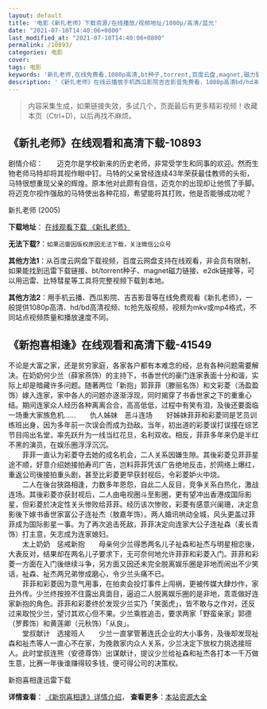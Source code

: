 ```yaml
---
layout: default
title: '电影《新扎老师》下载资源/在线播放/视频地址/1080p/高清/蓝光'
date: "2021-07-10T14:40:06+0800"
last_modified_at: "2021-07-10T14:40:06+0800"
permalink: /10893/
categories: 电影
cover:
tags: 电影
keywords: '新扎老师,在线免费看,1080p高清,bt种子,torrent,百度云盘,magnet,磁力链,迅雷下载资源'
description: '《新扎老师》在线云播放手机西瓜影院吉吉影音免费看，1080p高清bd/hd未删减完整版和tc抢先枪版，mkv/mp4格式，附带bt/torrent种子、magnet/磁力链、百度云盘、网盘资源迅雷下载链接'
---
```


>内容采集生成，如果链接失效，多试几个，页面最后有更多精彩视频！收藏本页（Ctrl+D)，以后再找不麻烦。


## 《新扎老师》在线观看和高清下载-10893

剧情介绍：　　迈克尔是学校新来的历史老师，非常受学生和同事的欢迎。然而生物老师马特却将其视作眼中钉。马特的父亲曾经连续43年荣获最佳教师的头衔，马特很想重现父亲的辉煌。原本他对此颇有自信，迈克尔的出现却让他慌了手脚。将迈克尔视作强敌的马特使出各种花招，希望能将其打败，他是否能够成功呢？


新扎老师 (2005)

**下载地址**： [在线观看下载 《新扎老师》](https://www.btbtdy.me/btdy/dy8096.html) 


**无法下载?**：`如果迅雷因版权原因无法下载，关注微信公众号 `

**其他方法1**：从百度云网盘下载视频，百度云网盘支持在线观看，非会员有限制，如果能找到迅雷下载链接、bt/torrent种子、magnet磁力链接、e2dk链接等，可以用迅雷、比特彗星等工具将完整视频下载到本地。

**其他方法2**：用手机云播、西瓜影院、吉吉影音等在线免费观看《新扎老师》，一般提供1080p高清、hd/bd高清视频、tc抢先版视频，视频为mkv或mp4格式，不同站点视频质量和播放速度不同。


## 《新抱喜相逢》在线观看和高清下载-41549

不论是大富之家，还是贫穷家庭，各家各户都有本难念的经，总有各种问题需要解决。在奶奶何少兰（薛家燕饰）的主持下，书香世代的豪门连家表面十分和谐，实际上却是暗藏许多问题。随著两位「新抱」郭菲菲（滕丽名饰）和文彩菱（汤盈盈饰）嫁入连家，家中各人的问题亦逐渐浮现，同时揭穿了书香世家之下的重重心结。期间连家众人经历各种离离合合，高高低低，过程中有笑有泪，及後还要面临一场重大家族危机&hellip;…　　仇人姊妹　恶斗连场　　好姊妹菲菲和彩菱同是艺员训练班出身，因为多年前一次误会而成为劲敌。当年，初出道的彩菱误打误撞在综艺节目闯出名堂，率先跃升为一线当红花旦，名利双收。相反，菲菲多年来仍是半红不黑的演员，在娱乐圈浮浮沉沉。<br />　　菲菲一直认为彩菱夺去她的成名机会，二人关系因嫌生隙。其後彩菱见菲菲星途不顺，好意介绍她接拍寿司广告，岂料菲菲凭该广告绝地反击，於网络上爆红，重返公司後接拍重头剧，甚至比彩菱更早获封视后，令彩菱妒火中烧。<br />　　二人在後台狭路相逢，力数多年恩怨，自此二人反目，竞争关系白热化，激战连场。其後彩菱亦获封视后，二人由电视圈斗至影圈，更有望冲出香港成国际影星，但彩菱於决定性关头惨败给菲菲。经历该次惨败，彩菱有感意兴阑珊，决定息影後下嫁书香世家富公子连祉杰（敖嘉年饰）。两人婚讯哄动全城，风头更盖过菲菲成为国际影星一事。为了再次追击死敌，菲菲决定向连家大公子连祉森（麦长青饰）打主意，矢志成为连家媳妇。<br />　　太上奶奶　惩戒新抱　　母亲何少兰得悉两名儿子祉森和祉杰与明星相恋後，大表反对，结果却在两名儿子要求下，无可奈何地允许菲菲和彩菱入门。菲菲和彩菱一方面在入门後继续斗争，另方面又因还未完全脱离娱乐圈是非地而闹出不少笑话，祉森、祉杰两兄弟惨成磨心，令少兰头痛不已。<br />　　菲菲和彩菱因为意气用事，在拍卖会投灯事件上闯祸，更被传媒大肆炒作，家丑外传。少兰终按捺不住露出真面目，逼迫二人脱离娱乐圈的是非地，乖乖做好连家新抱的角色。菲菲和彩菱终於发现少兰实乃「笑面虎」，皆不敢与之作对，还反过来取悦少兰，望讨其欢心但不果。少兰乘胜追击，要求两家「野蛮亲家」郭德（罗葬饰）和黄莲卿（元秋饰）「从良」。<br />　　堂叔献计　选接班人　　少兰一直掌管著连氏企业的大小事务，及後却发现祉森和祉杰等人一直心不在家，为挽救家内众人关系，少兰决定下放权力挑选接班人。此时堂叔连熊（安德尊饰）出谋献计，提议少兰给祉森和祉杰各打本一千万做生意，比赛一年後谁赚得较多钱，便可得公司的决策权。</p>


新抱喜相逢迅雷下载

**详情查看**： [《新抱喜相逢》详情介绍](/movie/41549/)， **查看更多**：[本站资源大全](/movie/t/all/)

